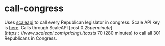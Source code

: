 # call-congress
Uses [scaleapi](https://www.scaleapi.com/) to call every Republican legislator in congress. Scale API key is [here](http://scaleapi.com).  Calls through ScaleAPI [cost $0.25 per minute](https://www.scaleapi.com/pricing). It costs ~$70 (280 minutes) to call all 301 Republicans in Congress.  
